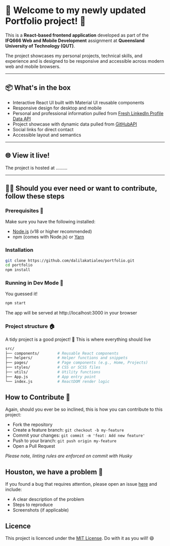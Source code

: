 # 👋 Welcome to my newly updated Portfolio project! 👋

This is a **React-based frontend application** developed as part of the **IFQ666 Web and Mobile Development** assignment at **Queensland University of Technology (QUT)**.

The project showcases my personal projects, technical skills, and experience and is designed to be responsive and accessible across modern web and mobile browsers.

---

## 📦 What's in the box

- Interactive React UI built with Material UI reusable components  
- Responsive design for desktop and mobile
- Personal and professional information pulled from [Fresh LinkedIn Profile Data API](https://rapidapi.com/freshdata-freshdata-default/api/fresh-linkedin-profile-data/)
- Project showcase with dynamic data pulled from [GitHubAPI](https://docs.github.com/en/rest?apiVersion=2022-11-28)
- Social links for direct contact
- Accessible layout and semantics  

---

## 🌐 View it live!

The project is hosted at .........

---

## 👩‍💻 Should you ever need or want to contribute, follow these steps

### Prerequisites 🔡

Make sure you have the following installed:

- [Node.js](https://nodejs.org/) (v18 or higher recommended)
- npm (comes with Node.js) or [Yarn](https://yarnpkg.com/)

### Installation

```bash
git clone https://github.com/dalilakatialeo/portfolio.git
cd portfolio
npm install
```

### Running in Dev Mode 🏃

You guessed it!

```bash
npm start
```
The app will be served at http://localhost:3000 in your browser

### Project structure 🏠

A tidy project is a good project! 🧹
This is where everything should live

```bash
src/
├── components/        # Reusable React components
├── helpers/           # Helper functions and snippets
├── pages/             # Page components (e.g., Home, Projects)
├── styles/            # CSS or SCSS files
├── utils/             # Utility functions
├── App.js             # App entry point
└── index.js           # ReactDOM render logic
```

## How to Contribute 🤙

Again, should you ever be so inclined, this is how you can contribute to this project:

- Fork the repository
- Create a feature branch: `git checkout -b my-feature`
- Commit your changes: `git commit -m 'feat: Add new feature'`
- Push to your branch: `git push origin my-feature`
- Open a Pull Request

*Please note, linting rules are enforced on commit with Husky*

## Houston, we have a problem 😬

If you found a bug that requires attention, please open an issue [here](https://github.com/dalilakatialeo/portfolio/issues) and include:

- A clear description of the problem
- Steps to reproduce
- Screenshots (if applicable)

## Licence
This project is licenced under the [MIT License](https://opensource.org/license/mit/). Do with it as you will! 😄


